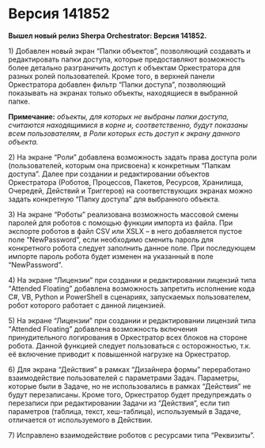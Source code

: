 # Версия 141852

**Вышел новый релиз Sherpa Orchestrator:  Версия 141852.**

1\) Добавлен новый экран “Папки объектов”, позволяющий создавать и редактировать папки доступа, которые предоставляют возможность более детально разграничить доступ к объектам Оркестратора для разных ролей пользователей. Кроме того, в верхней панели Оркестратора добавлен фильтр “Папки доступа”, позволяющий показывать на экранах только объекты, находящиеся в выбранной папке.

**Примечание:** _объекты, для которых не выбраны папки доступа, считаются находящимися в корне и, соответственно, будут показаны всем пользователям, в Роли которых есть доступ к экрану данного объекта._

2\) На экране “Роли” добавлена возможность задать права доступа роли (пользователей, которым она присвоена) к конкретным “Папкам доступа”. Далее при создании и редактировании объектов Оркестратора (Роботов, Процессов, Пакетов, Ресурсов, Хранилища, Очередей, Действий и Триггеров) на соответствующих экранах можно задать конкретную “Папку доступа” для выбранного объекта.&#x20;

3\) На экране “Роботы” реализована возможность массовой смены паролей для роботов с помощью функции импорта из файла. При экспорте роботов в файл CSV или XSLX – в него добавляется пустое поле “NewPassword”, если необходимо сменить пароль для конкретного робота следует заполнить данное поле. При последующем импорте пароль робота будет изменен на указанный в поле “NewPassword”.

4\) На экране “Лицензии” при создании и редактировании лицензий типа “Attended Floating” добавлена возможность запретить исполнение кода C#, VB, Python и PowerShell в сценариях, запускаемых пользователем, робот которого работает с данной лицензией.

5\) На экране “Лицензии” при создании и редактировании лицензий типа “Attended Floating” добавлена возможность включения принудительного логирования в Оркестратор всех блоков на стороне робота. Данной функцией следует пользоваться с осторожностью, т.к. её включение приводит к повышенной нагрузке на Оркестратор.

6\) Для экрана “Действия” в рамках “Дизайнера формы” переработано взаимодействие пользователей с параметрами Задач. Параметры, которые были в Задаче, но не использовались в рамках “Действия” не будут перезаписаны. Кроме того, Оркестратор будет предупреждать о перезаписи при редактировании Задачи из “Действия”, если тип параметров (таблица, текст, хеш-таблица), используемый в  Задаче, отличается от используемого в  Действии.

7\) Исправлено взаимодействие роботов с ресурсами типа “Реквизиты”.
